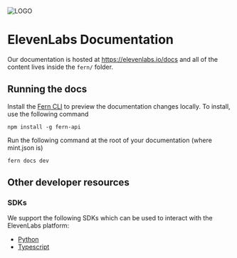 ![LOGO](https://github.com/elevenlabs/elevenlabs-python/assets/12028621/21267d89-5e82-4e7e-9c81-caf30b237683)

# ElevenLabs Documentation

Our documentation is hosted at https://elevenlabs.io/docs and all of the content lives inside the `fern/` folder.

## Running the docs

Install the [Fern CLI](https://www.npmjs.com/package/fern-api) to preview the documentation changes locally. To install, use the following command

```
npm install -g fern-api
```

Run the following command at the root of your documentation (where mint.json is)

```
fern docs dev
```

## Other developer resources

### SDKs

We support the following SDKs which can be used to interact with the ElevenLabs platform:

- [Python](https://github.com/elevenlabs/elevenlabs-python)
- [Typescript](https://github.com/elevenlabs/elevenlabs-js)
